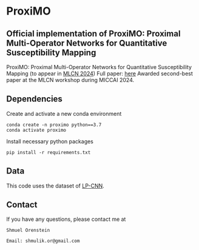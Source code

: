# ProxiMO
## Official implementation of ProxiMO: Proximal Multi-Operator Networks for Quantitative Susceptibility Mapping
ProxiMO: Proximal Multi-Operator Networks for Quantitative Susceptibility Mapping (to appear in [MLCN 2024](https://mlcnworkshop.github.io/))
Full paper: [here](https://link.springer.com/chapter/10.1007/978-3-031-78761-4_2)
Awarded second-best paper at the MLCN workshop during MICCAI 2024.


## Dependencies
Create and activate a new conda environment
```
conda create -n proximo python==3.7
conda activate proximo
```
Install necessary python packages
```
pip install -r requirements.txt
```


## Data
This code uses the dataset of [LP-CNN](https://github.com/Sulam-Group/LPCNN).

## Contact
If you have any questions, please contact me at
```
Shmuel Orenstein

Email: shmulik.or@gmail.com

```
